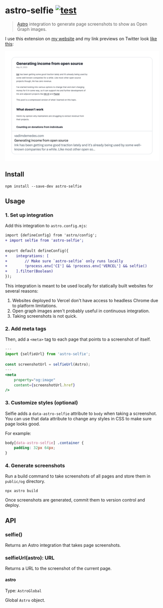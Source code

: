# astro-selfie [![test](https://github.com/vadimdemedes/astro-selfie/actions/workflows/test.yml/badge.svg)](https://github.com/vadimdemedes/astro-selfie/actions/workflows/test.yml)

> [Astro](https://astro.build) integration to generate page screenshots to show as Open Graph images.

I use this extension on [my website](https://vadimdemedes.com) and my link previews on Twitter look [like this](https://twitter.com/vadimdemedes/status/1664261504168755201):

<img src="example.png" width="600">

## Install

```console
npm install --save-dev astro-selfie
```

## Usage

### 1. Set up integration

Add this integration to `astro.config.mjs`:

```diff
import {defineConfig} from 'astro/config';
+ import selfie from 'astro-selfie';

export default defineConfig({
+    integrations: [
+        // Make sure `astro-selfie` only runs locally
+        !process.env['CI'] && !process.env['VERCEL'] && selfie()
+    ].filter(Boolean)
});
```

This integration is meant to be used locally for statically built websites for several reasons:

1. Websites deployed to Vercel don't have access to headless Chrome due to platform limitations.
2. Open graph images aren't probably useful in continuous integration.
3. Taking screenshots is not quick.

### 2. Add meta tags

Then, add a `<meta>` tag to each page that points to a screenshot of itself.

```jsx
---
import {selfieUrl} from 'astro-selfie';

const screenshotUrl = selfieUrl(Astro);
---
<meta
	property="og:image"
    content={screenshotUrl.href}
/>
```

### 3. Customize styles (optional)

Selfie adds a `data-astro-selfie` attribute to `body` when taking a screenshot. You can use that data attribute to change any styles in CSS to make sure page looks good.

For example:

```css
body[data-astro-selfie] .container {
	padding: 32px 64px;
}
```

### 4. Generate screenshots

Run a build command to take screenshots of all pages and store them in `public/og` directory.

```console
npx astro build
```

Once screenshots are generated, commit them to version control and deploy.

## API

### selfie()

Returns an Astro integration that takes page screenshots.

### selfieUrl(astro): URL

Returns a URL to the screenshot of the current page.

#### astro

Type: `AstroGlobal`

Global `Astro` object.
